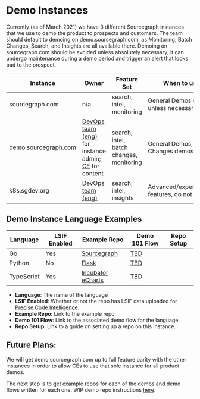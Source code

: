 # Demo Instances

Currently (as of March 2021) we have 3 different Sourcegraph instances that we use to demo the product to prospects and customers. The team should default to demoing on demo.sourcegraph.com, as Monitoring, Batch Changes, Search, and Insights are all available there. Demoing on sourcegraph.com should be avoided unless absolutely necessary; it can undergo maintenance during a demo period and trigger an alert that looks bad to the prospect.

| Instance             | Owner                                                                                                                     | Feature Set                              | When to use                                    |
| -------------------- | ------------------------------------------------------------------------------------------------------------------------- | ---------------------------------------- | ---------------------------------------------- |
| sourcegraph.com      | n/a                                                                                                                       | search, intel, monitoring                | General Demos (avoid unless necessary)         |
| demo.sourcegraph.com | [DevOps team (eng)](../../../engineering/teams/devops/index.md) for instance admin; [CE](../index.md) for content | search, intel, batch changes, monitoring | General Demos, Batch Changes demos             |
| k8s.sgdev.org        | [DevOps team (eng)](../../../engineering/teams/devops/index.md)                                                   | search, intel, insights                  | Advanced/experimental features, do not modify. |

## Demo Instance Language Examples

| Language   | LSIF Enabled | Example Repo                                                                                | Demo 101 Flow                  | Repo Setup |
| ---------- | ------------ | ------------------------------------------------------------------------------------------- | ------------------------------ | ---------- |
| Go         | Yes          | [Sourcegraph](https://demo.sourcegraph.com/github.com/sourcegraph/sourcegraph)              | [TBD](https://sourcegraph.com) |            |
| Python     | No           | [Flask](https://demo.sourcegraph.com/github.com/mcmillennick/flask)                         | [TBD](https://sourcegraph.com) |            |
| TypeScript | Yes          | [Incubator eCharts](https://demo.sourcegraph.com/github.com/mcmillennick/incubator-echarts) | [TBD](https://sourcegraph.com) |            |

- **Language**: The name of the language
- **LSIF Enabled**: Whether or not the repo has LSIF data uploaded for [Precise Code Intelligence](https://docs.sourcegraph.com/code_intelligence/explanations/precise_code_intelligence).
- **Example Repo**: Link to the example repo.
- **Demo 101 Flow**: Link to the associated demo flow for the language.
- **Repo Setup**: Link to a guide on setting up a repo on this instance.

## Future Plans:

We will get demo.sourcegraph.com up to full feature parity with the other instances in order to allow CEs to use that sole instance for all product demos.

The next step is to get example repos for each of the demos and demo flows written for each one. WIP demo repo instructions [here](../process/demo-repo-contribution.md).
